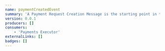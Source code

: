 ```yaml
---
name: paymentCreatedEvent
summary: 'A Payment Request Creation Message is the starting point in the digital transaction journey. It signifies that a request to initiate a payment has been successfully created, setting the stage for further processing. With vital information like the request ID, creation timestamp, intended recipient, and the stipulated amount, this message acts as an initial assurance to the payer of the impending transaction. By broadcasting this preliminary step, businesses and platforms offer transparency right from the get-go, laying a foundation of trust for the subsequent stages of the payment process. Essentially, this message encapsulates the promise of a smooth, organized, and transparent financial interaction.'
version: 0.0.1
producers: []
consumers:
    - 'Payments Executor'
externalLinks: []
badges: []
---
```



<NodeGraph />

<Schema />
